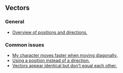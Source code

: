 ## Vectors
### General
- [Overview of positions and directions.](Vectors/Positions%20And%20Directions.md)

### Common issues
- [My character moves faster when moving diagonally.](Diagonal%20Movement.md)
- [Using a position instead of a direction.](Vectors/Positions%20And%20Directions.md)
- [Vectors appear identical but don't equal each other.](Vectors/Equality.md)
